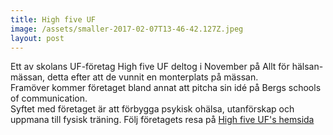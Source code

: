 ```yaml
---
title: High five UF
image: /assets/smaller-2017-02-07T13-46-42.127Z.jpeg
layout: post
---
```


Ett av skolans UF-företag High five UF deltog i November på Allt för hälsan-mässan, detta efter att de vunnit en monterplats på mässan.<br>
Framöver kommer företaget bland annat att pitcha sin idé på Bergs schools of communication.<br>
Syftet med företaget är att förbygga psykisk ohälsa, utanförskap och uppmana till fysisk träning.
Följ företagets resa på <a href="https://highfiveuf.wordpress.com/">High five UF's hemsida</a><br>
